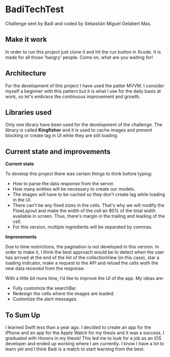# BadiTechTest

Challenge sent by Badi and coded by Sebastián Miguel Gelabert Mas.

## Make it work

In order to run this project just clone it and hit the run button in Xcode. It is  made for all those 'hangry' people. Come on, what are you waiting for!

## Architecture

For the development of this project I have used the patter MVVM. I consider myself a beginner with this pattern but it is what I use for the daily basis at work, so let's embrace the continuous improvement and growth.

## Libraries used

Only one library have been used for the development of the challenge. The library is called **Kingfisher** and it is used to cache images and prevent blocking or create lag in UI while they are still loading.

## Current state and improvements

**Current state**

To develop this project there was certain things to think before typing:
- How to parse the data response from the server.
- How many entities will be necessary to create our models.
- The images will have to be cached so they don't create lag while loading in the UI.
- There can't be any fixed sizes in the cells. That's why we will modify the FlowLayout and make the width of the cell an 80% of the total width available in screen. Thus, there's margin in the trailing and leading of the cell.
- For this version, multiple ingredients will be separated by commas.

**Improvements**

Due to time restrictions, the pagination is not developed in this version.
In order to make it, I think the best approach would be to detect when the user has arrived at the end of the list of the collectionView (in this case), star a loading indicator, make a request to the API and reload the cells woth the new data recevied from the response.

With a little bit more time, I'd like to improve the UI of the app. My ideas are:
- Fully customize the searchBar.
- Redesign the cells where the images are loaded.
- Customize the alert messages.

## To Sum Up

I learned Swift less than a year ago.
I decided to create an app for the iPhone and an app for the Apple Watch for my thesis and it was a success, I graduated with Honors in my thesis!
This led me to look for a job as an iOS developer and ended up working where I am currently. I know I have a lot to learn yet and I think Badi is a match to start learning from the best.
